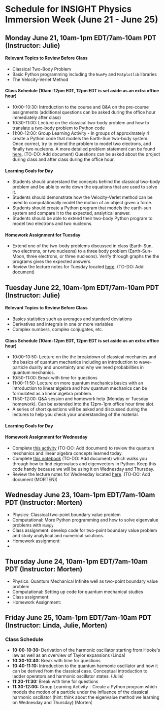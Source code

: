 # Schedule for INSIGHT Physics Immersion Week (June 21 - June 25)

## Monday June 21, 10am-1pm EDT/7am-10am PDT (Instructor: Julie)

#### Relevant Topics to Review Before Class
* Classical Two-Body Problem
* Basic Python programming including the `NumPy` and `Matplotlib` libraries
* The Velocity-Verlet Method

#### Class Schedule (10am-12pm EDT, 12pm EDT is set aside as an extra office hour)
* 10:00-10:30: Introduction to the course and Q&A on the pre-course assignments (additional questions can be asked during the office hour immediately after class)
* 10:30-11:00: Lecture on the classical two-body problem and how to translate a two-body problem to Python code
* 11:00-12:00: Group Learning Activity - In groups of approximately 4 create a Python code that models the Earth-Sun two-body system.  Once correct, try to extend the problem to model two electrons, and finally two nucleons.  A more detailed problem statement can be found [here](docs/src/JuliesMaterial/Day1Activity.md).  (TO-DO: Add document) Questions can be asked about the project during class and after class during the office hour.

#### Learning Goals for Day
* Students should understand the concepts behind the classical two-body problem and be able to write down the equations that are used to solve it.
* Students should demonstrate how the Velocity-Verlet method can be used to computationally model the motion of an object given a force.
* Students should create a Python program that models the earth-sun system and compare it to the expected, analytical answer.
* Students should be able to extend their two-body Python program to model two electrons and two nucleons.

#### Homework Assignment for Tuesday
* Extend one of the two-body problems discussed in class (Earth-Sun, two electrons, or two nucleons) to a three body problem (Earth-Sun-Moon, three electrons, or three nucleons).  Verify through graphs the the programs gives the expected answers.
* Review the lecture notes for Tuesday located [here](docs/src/JuliesMaterial/Day2.ipynb). (TO-DO: Add document)


## Tuesday June 22, 10am-1pm EDT/7am-10am PDT (Instructor: Julie)

#### Relevant Topics to Review Before Class
* Basics statistics such as averages and standard deviations
* Derivatives and integrals in one or more variables
* Complex numbers, complex conjugates, etc.

#### Class Schedule (10am-12pm EDT, 12pm EDT is set aside as an extra office hour)
* 10:00-10:50: Lecture on the the breakdown of classical mechanics and the basics of quantum mechanics including an introduction to wave-particle duality and uncertainty and why we need probabilities in quantum mechanics.
* 10:50-11:00: Break with time for questions
* 11:00-11:50: Lecture on more quantum mechanics basics with an introduction to linear algebra and how quantum mechanics can be formulated as a linear algebra problem.  
* 11:50-12:00: Q&A session and homework help (Monday or Tuesday homework).  Can be extended into the 12pm-1pm office hour time slot.
* A series of short questions will be asked and discussed during the lectures to help you check your understanding of the material.  

#### Learning Goals for Day

#### Homework Assignment for Wednesday
* Complete [this activity](docs/src/JuliesMaterials/Day2HW1.md) (TO-DO: Add document) to review the quantum mechanics and linear algebra concepts learned today.
* Complete [this notebook](doscs/src/JulieMaterials/Day2HW1.ipynb) (TO-DO: Add document) which walks you through how to find eigenvalues and eigenvectors in Python.  Keep this code handy because we will be using it on Wednesday and Thursday.
* Review the lecture notes for Wednesday located [here](link). (TO-DO: Add document (MORTEN))

## Wednesday June 23, 10am-1pm EDT/7am-10am PDT (Instructor: Morten)
- Physics: Classical two-point boundary value problem
- Computational: More Python programming and how to solve eigenvalue problems with `Numpy`
- Class assignment: develop code for two-point boundary value problem and study analytical and numerical solutions.
- Homework assignment:
-
## Thursday June 24, 10am-1pm EDT/7am-10am PDT (Instructor: Morten)
- Physics: Quantum Mechanical Infinite well as two-point boundary value problem
- Computational: Setting up code for quantum mechanical studies
- Class assignment:
- Homework Assignment:

## Friday June 25, 10am-1pm EDT/7am-10am PDT (Instructor: Linda, Julie, Morten)

### Class Schedule
* **10:00-10:30:** Derivation of the harmonic oscillator starting from Hooke's law as well as an overview of Taylor expansions (Linda)
* **10:30-10:40:** Break with time for questions
* **10:40-11:10:** Introduction to the quantum harmonic oscillator and how it can be derived from the classical case.  Conceptual introduction to ladder operators and harmonic oscillator states. (Julie)
* **11:20-11:30:** Break with time for questions
* **11:30-12:00:** Group Learning Activity - Create a Python program which models the motion of a particle under the influence of the classical harmonic oscillator (hint: think about the eigenvalue method we learning on Wednesday and Thursday) (Morten)
